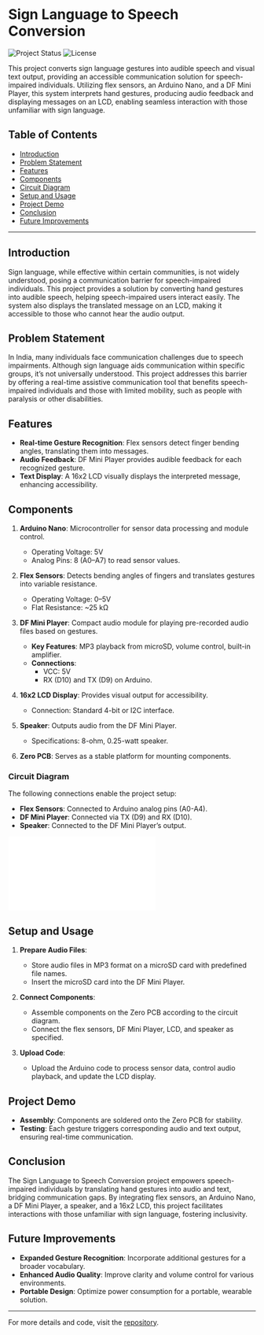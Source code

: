 # Sign Language to Speech Conversion

![Project Status](https://img.shields.io/badge/Status-Completed-brightgreen) ![License](https://img.shields.io/badge/License-MIT-blue)

This project converts sign language gestures into audible speech and visual text output, providing an accessible communication solution for speech-impaired individuals. Utilizing flex sensors, an Arduino Nano, and a DF Mini Player, this system interprets hand gestures, producing audio feedback and displaying messages on an LCD, enabling seamless interaction with those unfamiliar with sign language.

## Table of Contents
- [Introduction](#introduction)
- [Problem Statement](#problem-statement)
- [Features](#features)
- [Components](#components)
- [Circuit Diagram](#circuit-diagram)
- [Setup and Usage](#setup-and-usage)
- [Project Demo](#project-demo)
- [Conclusion](#conclusion)
- [Future Improvements](#future-improvements)

---

## Introduction
Sign language, while effective within certain communities, is not widely understood, posing a communication barrier for speech-impaired individuals. This project provides a solution by converting hand gestures into audible speech, helping speech-impaired users interact easily. The system also displays the translated message on an LCD, making it accessible to those who cannot hear the audio output.

## Problem Statement
In India, many individuals face communication challenges due to speech impairments. Although sign language aids communication within specific groups, it’s not universally understood. This project addresses this barrier by offering a real-time assistive communication tool that benefits speech-impaired individuals and those with limited mobility, such as people with paralysis or other disabilities.

## Features
- **Real-time Gesture Recognition**: Flex sensors detect finger bending angles, translating them into messages.
- **Audio Feedback**: DF Mini Player provides audible feedback for each recognized gesture.
- **Text Display**: A 16x2 LCD visually displays the interpreted message, enhancing accessibility.

## Components

1. **Arduino Nano**: Microcontroller for sensor data processing and module control.
   - Operating Voltage: 5V
   - Analog Pins: 8 (A0–A7) to read sensor values.

2. **Flex Sensors**: Detects bending angles of fingers and translates gestures into variable resistance.
   - Operating Voltage: 0–5V
   - Flat Resistance: ~25 kΩ

3. **DF Mini Player**: Compact audio module for playing pre-recorded audio files based on gestures.
   - **Key Features**: MP3 playback from microSD, volume control, built-in amplifier.
   - **Connections**: 
     - VCC: 5V
     - RX (D10) and TX (D9) on Arduino.

4. **16x2 LCD Display**: Provides visual output for accessibility.
   - Connection: Standard 4-bit or I2C interface.

5. **Speaker**: Outputs audio from the DF Mini Player.
   - Specifications: 8-ohm, 0.25-watt speaker.

6. **Zero PCB**: Serves as a stable platform for mounting components.

### Circuit Diagram
The following connections enable the project setup:

- **Flex Sensors**: Connected to Arduino analog pins (A0-A4).
- **DF Mini Player**: Connected via TX (D9) and RX (D10).
- **Speaker**: Connected to the DF Mini Player’s output.

[![Circuit Diagram](assets/Circuit%20Diagram.pdf)](assets/Circuit%20Diagram.pdf)


## Setup and Usage

1. **Prepare Audio Files**:
   - Store audio files in MP3 format on a microSD card with predefined file names.
   - Insert the microSD card into the DF Mini Player.

2. **Connect Components**:
   - Assemble components on the Zero PCB according to the circuit diagram.
   - Connect the flex sensors, DF Mini Player, LCD, and speaker as specified.

3. **Upload Code**:
   - Upload the Arduino code to process sensor data, control audio playback, and update the LCD display.

## Project Demo
- **Assembly**: Components are soldered onto the Zero PCB for stability.
- **Testing**: Each gesture triggers corresponding audio and text output, ensuring real-time communication.

## Conclusion
The Sign Language to Speech Conversion project empowers speech-impaired individuals by translating hand gestures into audio and text, bridging communication gaps. By integrating flex sensors, an Arduino Nano, a DF Mini Player, a speaker, and a 16x2 LCD, this project facilitates interactions with those unfamiliar with sign language, fostering inclusivity.

## Future Improvements
- **Expanded Gesture Recognition**: Incorporate additional gestures for a broader vocabulary.
- **Enhanced Audio Quality**: Improve clarity and volume control for various environments.
- **Portable Design**: Optimize power consumption for a portable, wearable solution.

---

For more details and code, visit the [repository](https://github.com/RohitRajput021/Sign-Language-to-Speech-Conversion.git).

